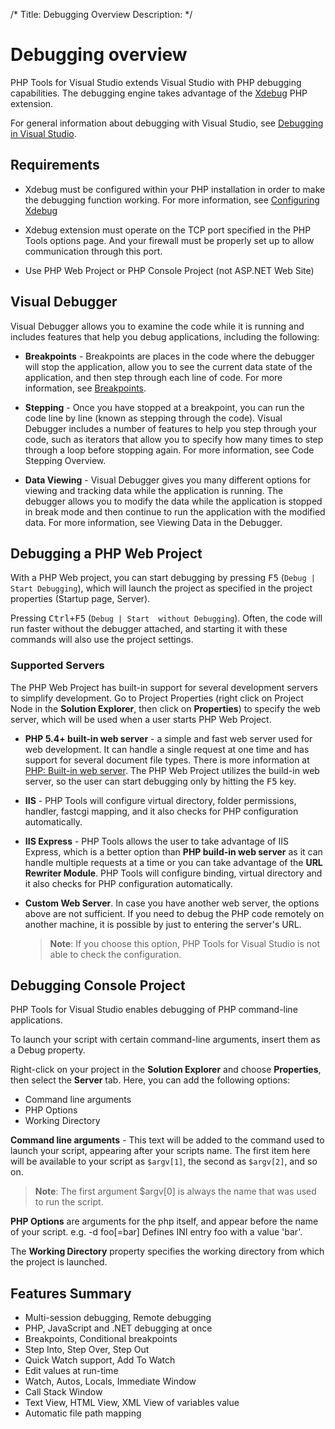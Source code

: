 /*
Title: Debugging Overview
Description: 
*/

# Debugging overview

PHP Tools for Visual Studio extends Visual Studio with PHP debugging capabilities. The debugging engine takes advantage of the [Xdebug](http://xdebug.org) PHP extension. 

For general information about debugging with Visual Studio, see [Debugging in Visual Studio](https://msdn.microsoft.com/en-us/library/sc65sadd.aspx).

## Requirements

 - Xdebug must be configured within your PHP installation in order to make the debugging function working. For more information, see [Configuring Xdebug](debugging/configuring-xdebug)

 - Xdebug extension must operate on the TCP port specified in the PHP Tools options page. And your firewall must be properly set up to allow communication through this port.

 - Use PHP Web Project or PHP Console Project (not ASP.NET Web Site)

## Visual Debugger

Visual Debugger allows you to examine the code while it is running and includes features that help you debug applications, including the following:

- **Breakpoints** - Breakpoints are places in the code where the debugger will stop the application, allow you to see the current data state of the application, and then step through each line of code. For more information, see [Breakpoints](debugging/breakpoints).

- **Stepping** - Once you have stopped at a breakpoint, you can run the code line by line (known as stepping through the code). Visual Debugger includes a number of features to help you step through your code, such as iterators that allow you to specify how many times to step through a loop before stopping again. For more information, see <PAVEOVER> Code Stepping Overview.

- **Data Viewing** - Visual Debugger gives you many different options for viewing and tracking data while the application is running. The debugger allows you to modify the data while the application is stopped in break mode and then continue to run the application with the modified data. For more information, see Viewing Data in the Debugger.

## Debugging a PHP Web Project

With a PHP Web project, you can start debugging by pressing <kbd>F5</kbd> (`Debug | Start Debugging`), which will launch the project as specified in the project properties (Startup page, Server).

Pressing <kbd>Ctrl+F5</kbd> (`Debug | Start  without Debugging`). Often, the code will run faster without the debugger attached, and starting it with these commands will also use the project settings.

### Supported Servers

The PHP Web Project has built-in support for several development servers to simplify development. Go to Project Properties (right click on Project Node in the **Solution Explorer**, then click on **Properties**) to specify the web server, which will be used when a user starts PHP Web Project.

- **PHP 5.4+ built-in web server** - a simple and fast web server used for web development. It can handle a single request at one time and has support for several document file types. There is more information at [PHP: Built-in web server](http://php.net/manual/en/features.commandline.webserver.php). The PHP Web Project utilizes the build-in web server, so the user can start debugging only by hitting the <kbd>F5</kbd> key.

- **IIS** - PHP Tools will configure virtual directory, folder permissions, handler, fastcgi mapping, and it also checks for PHP configuration automatically.

- **IIS Express** - PHP Tools allows the user to take advantage of IIS Express, which is a better option than **PHP build-in web server** as it can handle multiple requests at a time or you can take advantage of the **URL Rewriter Module**. PHP Tools will configure binding, virtual directory and it also checks for PHP configuration automatically.

- **Custom Web Server**. In case you have another web server, the options above are not sufficient. If you need to debug the PHP code remotely on another machine, it is possible by just to entering the server's URL. 
   > **Note**: If you choose this option, PHP Tools for Visual Studio is not able to check the configuration.

## Debugging Console Project

PHP Tools for Visual Studio enables debugging of PHP command-line applications.

To launch your script with certain command-line arguments, insert them as a Debug property.

Right-click on your project in the **Solution Explorer** and choose **Properties**, then select the **Server** tab. Here, you can add the following options:

- Command line arguments
- PHP Options
- Working Directory

**Command line arguments** - This text will be added to the command used to launch your script, appearing after your scripts name. The first item here will be available to your script as `$argv[1]`, the second as `$argv[2]`, and so on. 

  > **Note**: The first argument $argv[0] is always the name that was used to run the script.

**PHP Options** are arguments for the php itself, and appear before the name of your script. e.g. -d foo[=bar] Defines INI entry foo with a value 'bar'.

The **Working Directory** property specifies the working directory from which the project is launched. 

## Features Summary
- Multi-session debugging, Remote debugging
- PHP, JavaScript and .NET debugging at once
- Breakpoints, Conditional breakpoints
- Step Into, Step Over, Step Out
- Quick Watch support, Add To Watch
- Edit values at run-time
- Watch, Autos, Locals, Immediate Window
- Call Stack Window
- Text View, HTML View, XML View of variables value
- Automatic file path mapping
